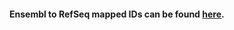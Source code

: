#### Ensembl to RefSeq mapped IDs can be found [here](https://drive.google.com/drive/folders/1oPTVtwAyfHhTbH5BG_n6fZrQsuXpkIL9?usp=sharing).
